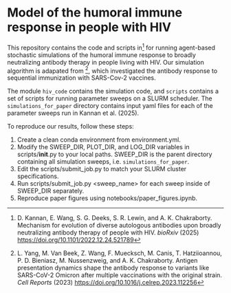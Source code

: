 # Model of the humoral immune response in people with HIV

This repository contains the code and scripts in[^1] for running agent-based stochastic
simulations of the humoral immune response to broadly
neutralizing antibody therapy in people living with HIV. 
Our simulation algorithm is adapated from [^2], which investigated the 
antibody response to sequential immunization with SARS-Cov-2 vaccines. 

The module `hiv_code` contains the simulation code, and `scripts` contains a set
of scripts for running parameter sweeps on a SLURM scheduler. The
`simulations_for_paper` directory contains input yaml files for each of the parameter
sweeps run in Kannan et al. (2025). 

To reproduce our results, follow these steps:
1. Create a clean conda environment from environment.yml.
2. Modify the SWEEP_DIR, PLOT_DIR, and LOG_DIR variables in scripts/__init__.py to your
   local paths. SWEEP_DIR is the parent directory containing all simulation sweeps, i.e.
   `simulations_for_paper`.
3. Edit the scripts/submit_job.py to match your SLURM cluster specifications.
4. Run scripts/submit_job.py <sweep_name> for each sweep inside of SWEEP_DIR separately.
5. Reproduce paper figures using notebooks/paper_figures.ipynb. 

[^1]: D. Kannan, E. Wang, S. G. Deeks, S. R. Lewin, and A. K. Chakraborty. Mechanism for 
evolution of diverse autologous antibodies upon broadly neutralizing antibody therapy of people with HIV. *bioRxiv* (2025) https://doi.org/10.1101/2022.12.24.521789

[^2]: L. Yang, M. Van Beek, Z. Wang, F. Muecksch, M. Canis, T. Hatziioannou, P. D. Bieniasz, M. Nussenzweig, and A. K. Chakraborty.
Antigen presentation dynamics shape the antibody response to variants like SARS-CoV-2 Omicron after multiple vaccinations with the original strain.
*Cell Reports* (2023) https://doi.org/10.1016/j.celrep.2023.112256
